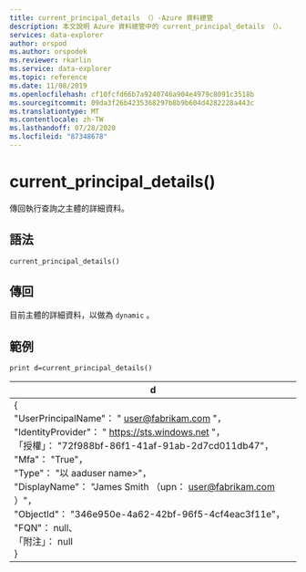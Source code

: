 ```yaml
---
title: current_principal_details （）-Azure 資料總管
description: 本文說明 Azure 資料總管中的 current_principal_details （）。
services: data-explorer
author: orspod
ms.author: orspodek
ms.reviewer: rkarlin
ms.service: data-explorer
ms.topic: reference
ms.date: 11/08/2019
ms.openlocfilehash: cf10fcfd66b7a9240746a904e4979c8091c3518b
ms.sourcegitcommit: 09da3f26b4235368297b8b9b604d4282228a443c
ms.translationtype: MT
ms.contentlocale: zh-TW
ms.lasthandoff: 07/28/2020
ms.locfileid: "87348678"
---
```

# <a name="current_principal_details"></a>current_principal_details()

傳回執行查詢之主體的詳細資料。

## <a name="syntax"></a>語法

`current_principal_details()`

## <a name="returns"></a>傳回

目前主體的詳細資料，以做為 `dynamic` 。

## <a name="example"></a>範例

<!-- csl: https://help.kusto.windows.net/Samples -->
```kusto
print d=current_principal_details()
```

|d|
|---|
|{<br>  "UserPrincipalName"： " user@fabrikam.com "，<br>  "IdentityProvider"： " https://sts.windows.net "，<br>  「授權」： "72f988bf-86f1-41af-91ab-2d7cd011db47"，<br>  "Mfa"： "True"，<br>  "Type"： "以 aaduser name>"，<br>  "DisplayName"： "James Smith （upn： user@fabrikam.com ）"，<br>  "ObjectId"： "346e950e-4a62-42bf-96f5-4cf4eac3f11e"，<br>  "FQN"： null、<br>  「附注」： null<br>}|
